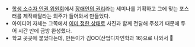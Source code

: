 - [학생 소수자 인권 위원회](https://www.facebook.com/kaisthumanrightscommitte/)에서 [장애인의 권리](https://www.facebook.com/kaisthumanrightscommitte/posts/747819715554993)라는 세미나를 기획하고 그에 맞는 포스터를 제작해달라는 외주가 들어와서 만들었다.
- 아이디어 자체는 그쪽에서 [이미 정한 상태로](https://guerrillaforngo.files.wordpress.com/2015/05/mteverest.jpg) 사진과 함께 전달해 주셨기 때문에 두어 시간 만에 금방 완성했다.
- 학교 곳곳에 붙었다는데, 만든이가 김OO(산업디자인학과 16)으로 나와서 🤔
